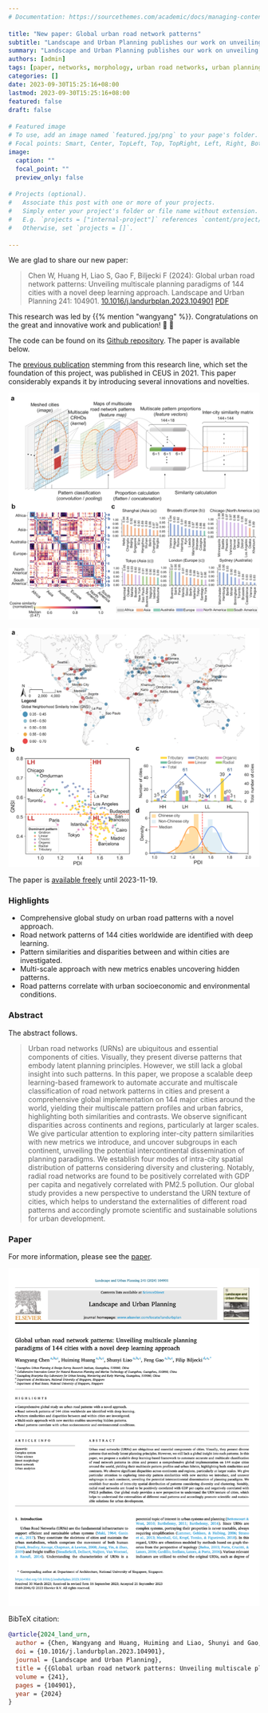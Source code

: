 ```yaml
---
# Documentation: https://sourcethemes.com/academic/docs/managing-content/

title: "New paper: Global urban road network patterns"
subtitle: "Landscape and Urban Planning publishes our work on unveiling multiscale planning paradigms of 144 cities with a novel deep learning approach."
summary: "Landscape and Urban Planning publishes our work on unveiling multiscale planning paradigms of 144 cities with a novel deep learning approach."
authors: [admin]
tags: [paper, networks, morphology, urban road networks, urban planning]
categories: []
date: 2023-09-30T15:25:16+08:00
lastmod: 2023-09-30T15:25:16+08:00
featured: false
draft: false

# Featured image
# To use, add an image named `featured.jpg/png` to your page's folder.
# Focal points: Smart, Center, TopLeft, Top, TopRight, Left, Right, BottomLeft, Bottom, BottomRight.
image:
  caption: ""
  focal_point: ""
  preview_only: false

# Projects (optional).
#   Associate this post with one or more of your projects.
#   Simply enter your project's folder or file name without extension.
#   E.g. `projects = ["internal-project"]` references `content/project/deep-learning/index.md`.
#   Otherwise, set `projects = []`.

---
```


We are glad to share our new paper:

> Chen W, Huang H, Liao S, Gao F, Biljecki F (2024): Global urban road network patterns: Unveiling multiscale planning paradigms of 144 cities with a novel deep learning approach. Landscape and Urban Planning 241: 104901. [<i class="ai ai-doi-square ai"></i> 10.1016/j.landurbplan.2023.104901](https://doi.org/10.1016/j.landurbplan.2023.104901) [<i class="far fa-file-pdf"></i> PDF](/publication/2024-land-urn/2024-land-urn.pdf)</i>

This research was led by {{% mention "wangyang" %}}.
Congratulations on the great and innovative work and publication! :raised_hands: :clap:

The code can be found on its [Github repository](https://github.com/ualsg/Global-road-network-patterns).
The paper is available below.

The [previous publication](/publication/2021-ceus-dl-morphology/) stemming from this research line, which set the foundation of this project, was published in CEUS in 2021.
This paper considerably expands it by introducing several innovations and novelties.

![](1.png)

![](2.png)

The paper is [available freely](https://authors.elsevier.com/a/1hrEwcUG5SifV) until 2023-11-19.


### Highlights

+ Comprehensive global study on urban road patterns with a novel approach.
+ Road network patterns of 144 cities worldwide are identified with deep learning.
+ Pattern similarities and disparities between and within cities are investigated.
+ Multi-scale approach with new metrics enables uncovering hidden patterns.
+ Road patterns correlate with urban socioeconomic and environmental conditions.

### Abstract

The abstract follows.

> Urban road networks (URNs) are ubiquitous and essential components of cities. Visually, they present diverse patterns that embody latent planning principles. However, we still lack a global insight into such patterns. In this paper, we propose a scalable deep learning-based framework to automate accurate and multiscale classification of road network patterns in cities and present a comprehensive global implementation on 144 major cities around the world, yielding their multiscale pattern profiles and urban fabrics, highlighting both similarities and contrasts. We observe significant disparities across continents and regions, particularly at larger scales. We give particular attention to exploring inter-city pattern similarities with new metrics we introduce, and uncover subgroups in each continent, unveiling the potential intercontinental dissemination of planning paradigms. We establish four modes of intra-city spatial distribution of patterns considering diversity and clustering. Notably, radial road networks are found to be positively correlated with GDP per capita and negatively correlated with PM2.5 pollution. Our global study provides a new perspective to understand the URN texture of cities, which helps to understand the externalities of different road patterns and accordingly promote scientific and sustainable solutions for urban development.

### Paper 

For more information, please see the [paper](/publication/2024-land-urn/).

[![](page-one.png)](/publication/2024-land-urn/)

BibTeX citation:
```bibtex
@article{2024_land_urn,
  author = {Chen, Wangyang and Huang, Huiming and Liao, Shunyi and Gao, Feng and Biljecki, Filip},
  doi = {10.1016/j.landurbplan.2023.104901},
  journal = {Landscape and Urban Planning},
  title = {{Global urban road network patterns: Unveiling multiscale planning paradigms of 144 cities with a novel deep learning approach}},
  volume = {241},
  pages = {104901},
  year = {2024}
}
```
